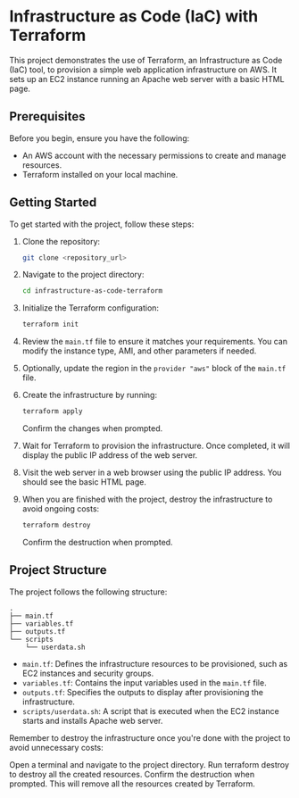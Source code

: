 # Infrastructure as Code (IaC) with Terraform

This project demonstrates the use of Terraform, an Infrastructure as Code (IaC) tool, to provision a simple web application infrastructure on AWS. It sets up an EC2 instance running an Apache web server with a basic HTML page.

## Prerequisites

Before you begin, ensure you have the following:

- An AWS account with the necessary permissions to create and manage resources.
- Terraform installed on your local machine.

## Getting Started

To get started with the project, follow these steps:

1. Clone the repository:

   ```bash
   git clone <repository_url>
   
2. Navigate to the project directory:

    ```bash
    cd infrastructure-as-code-terraform
    
3. Initialize the Terraform configuration:

    ```bash
    terraform init
    
4. Review the `main.tf` file to ensure it matches your requirements. You can modify the instance type, AMI, and other parameters if needed.

5. Optionally, update the region in the `provider "aws"` block of the `main.tf` file.

6. Create the infrastructure by running:

   ```bash
   terraform apply
   ```

   Confirm the changes when prompted.

7. Wait for Terraform to provision the infrastructure. Once completed, it will display the public IP address of the web server.

8. Visit the web server in a web browser using the public IP address. You should see the basic HTML page.

9. When you are finished with the project, destroy the infrastructure to avoid ongoing costs:

   ```bash
   terraform destroy
   ```

   Confirm the destruction when prompted.

## Project Structure

The project follows the following structure:

```
.
├── main.tf
├── variables.tf
├── outputs.tf
└── scripts
    └── userdata.sh
```

- `main.tf`: Defines the infrastructure resources to be provisioned, such as EC2 instances and security groups.
- `variables.tf`: Contains the input variables used in the `main.tf` file.
- `outputs.tf`: Specifies the outputs to display after provisioning the infrastructure.
- `scripts/userdata.sh`: A script that is executed when the EC2 instance starts and installs Apache web server.

Remember to destroy the infrastructure once you're done with the project to avoid unnecessary costs:

Open a terminal and navigate to the project directory.
Run terraform destroy to destroy all the created resources.
Confirm the destruction when prompted.
This will remove all the resources created by Terraform.
